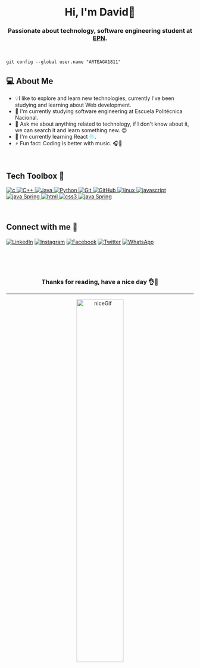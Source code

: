 <h1 align="center">Hi, I'm David👋 </h1>
<h3 align="center">Passionate about technology, software engineering student at <a href="https://www.epn.edu.ec/" target="_blank">EPN</a>.</h3>

<br>

```
git config --global user.name "ARTEAGA1811"
```

## 💻 About Me
- 💡I like to explore and learn new technologies, currently I've been studying and learning about Web development.
- 🏫 I'm currently studying software engineering at Escuela Politécnica Nacional.
- 💬 Ask me about anything related to technology, if I don't know about it, we can search it and learn something new. 😌
- 🌱 I'm currently learning React <img width ='14px' src="data:image/svg+xml;base64,PHN2ZyB4bWxucz0iaHR0cDovL3d3dy53My5vcmcvMjAwMC9zdmciIHZpZXdCb3g9Ii0xMS41IC0xMC4yMzE3NCAyMyAyMC40NjM0OCI+CiAgPHRpdGxlPlJlYWN0IExvZ288L3RpdGxlPgogIDxjaXJjbGUgY3g9IjAiIGN5PSIwIiByPSIyLjA1IiBmaWxsPSIjNjFkYWZiIi8+CiAgPGcgc3Ryb2tlPSIjNjFkYWZiIiBzdHJva2Utd2lkdGg9IjEiIGZpbGw9Im5vbmUiPgogICAgPGVsbGlwc2Ugcng9IjExIiByeT0iNC4yIi8+CiAgICA8ZWxsaXBzZSByeD0iMTEiIHJ5PSI0LjIiIHRyYW5zZm9ybT0icm90YXRlKDYwKSIvPgogICAgPGVsbGlwc2Ugcng9IjExIiByeT0iNC4yIiB0cmFuc2Zvcm09InJvdGF0ZSgxMjApIi8+CiAgPC9nPgo8L3N2Zz4K">.
- ⚡ Fun fact: Coding is better with music. 🎧🎸


<br>

## Tech Toolbox 🔧

<a href="https://www.cprogramming.com/" target="_blank"> <img src="https://img.shields.io/badge/C-00599C?style=for-the-badge&logo=c&logoColor=white" alt="c"/> </a>
<a href="https://isocpp.org/std/the-standard" target="_blank"> <img src="https://img.shields.io/badge/C%2B%2B-00599C?style=for-the-badge&logo=c%2B%2B&logoColor=white" alt="C++"/> </a>
<a href="https://www.java.com" target="_blank"> <img src="https://img.shields.io/badge/Java-ffffff?style=for-the-badge&logo=java&logoColor=red" alt="Java"/> </a>
<a href="https://www.python.org" target="_blank"> <img src="https://img.shields.io/badge/Python-FFD43B?style=for-the-badge&logo=python&logoColor=darkgreen" alt="Python"/> </a>
<a href="https://git-scm.com/" target="_blank"> <img src="https://img.shields.io/badge/GIT-E44C30?style=for-the-badge&logo=git&logoColor=white" alt="Git"/> </a>
<a href="https://github.com/" target="_blank"> <img src="https://img.shields.io/badge/GitHub-100000?style=for-the-badge&logo=github&logoColor=white" alt="GitHub"/>
<a href="https://www.linux.org/" target="_blank"> <img src="https://img.shields.io/badge/Linux-6693e6?style=for-the-badge&logo=linux&logoColor=black" alt="linux"/> </a>
<a href="https://developer.mozilla.org/es/docs/Web/JavaScript" target="_blank"> <img src="https://img.shields.io/badge/JavaScript-EAD41C?style=for-the-badge&logo=JavaScript&logoColor=black" alt="javascript"/> </a>
<a href="https://spring.io/" target="_blank"> <img src="https://img.shields.io/badge/Spring-67AA3C?style=for-the-badge&logo=Spring&logoColor=black" alt="java Spring"/> </a>
<a href="https://developer.mozilla.org/es/docs/Glossary/HTML5" target="_blank"> <img src="https://img.shields.io/badge/HTML-E56027?style=for-the-badge&logo=HTML5&logoColor=black" alt="html"/> </a>
<a href="https://developer.mozilla.org/es/docs/Web/CSS" target="_blank"> <img src="https://img.shields.io/badge/CSS-008EC6?style=for-the-badge&logo=CSS3&logoColor=black" alt="css3"/> </a>
<a href="https://www.mysql.com/" target="_blank"> <img src="https://img.shields.io/badge/MySQL-005C84?style=for-the-badge&logo=MySQL&logoColor=black" alt="java Spring"/> </a>

<br>

## Connect with me 🤝


[<img align="center" alt="LinkedIn" src="https://img.shields.io/badge/LinkedIn-0077B5?style=for-the-badge&logo=linkedin&logoColor=white" />](https://www.linkedin.com/in/david-arteaga-a42578214/) 
[<img align="center" alt="Instagram" src="https://img.shields.io/badge/Instagram-E44A58?style=for-the-badge&logo=instagram&logoColor=white" />](https://www.instagram.com/davidarteaga1811/) 
[<img align="center" alt="Facebook" src="https://img.shields.io/badge/Facebook-0E8EF1?style=for-the-badge&logo=facebook&logoColor=white" />](https://www.facebook.com/david.arteaga.37266) 
[<img align="center" alt="Twitter" src="https://img.shields.io/badge/Twitter-1C99E6?style=for-the-badge&logo=twitter&logoColor=white" />](https://twitter.com/davidarteagapk) 
[<img align="center" alt="WhatsApp" src="https://img.shields.io/badge/WhatsApp-47BF55?style=for-the-badge&logo=whatsapp&logoColor=white" />](https://wa.me/593995461657) 

<br>
<br>
<br>

<h3 align="center">Thanks for reading, have a nice day 👌🎉</h3>
    
---

<p align="center">
    <img src="https://c.tenor.com/uYP_Nkq8VPsAAAAd/coding-hello-world.gif" width="50%" alt="niceGif">
</p>
    


